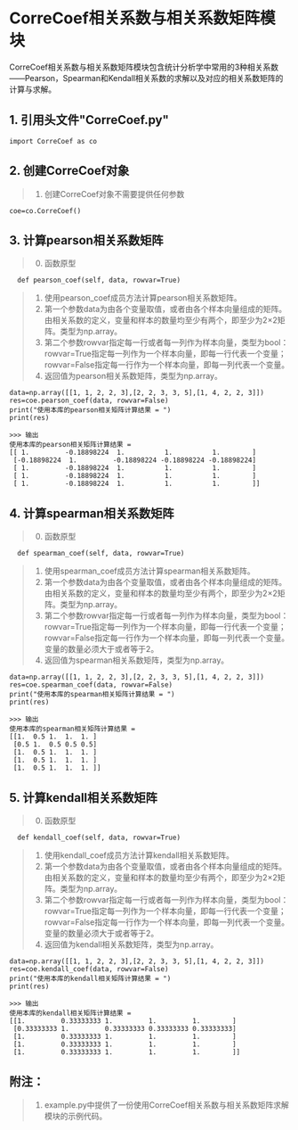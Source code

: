  # CorreCoef相关系数与相关系数矩阵模块
   
   CorreCoef相关系数与相关系数矩阵模块包含统计分析学中常用的3种相关系数——Pearson，Spearman和Kendall相关系数的求解以及对应的相关系数矩阵的计算与求解。
   
   ## 1. 引用头文件"CorreCoef.py"
    import CorreCoef as co
   
   ## 2. 创建CorreCoef对象
   > 1. 创建CorreCoef对象不需要提供任何参数
   
    coe=co.CorreCoef()
   
   ## 3. 计算pearson相关系数矩阵
   > 0. 函数原型
   
      def pearson_coef(self, data, rowvar=True)
   
   > 1. 使用pearson_coef成员方法计算pearson相关系数矩阵。
   > 2. 第一个参数data为由各个变量取值，或者由各个样本向量组成的矩阵。由相关系数的定义，变量和样本的数量均至少有两个，即至少为2×2矩阵。类型为np.array。
   > 3. 第二个参数rowvar指定每一行或者每一列作为样本向量，类型为bool：rowvar=True指定每一列作为一个样本向量，即每一行代表一个变量；rowvar=False指定每一行作为一个样本向量，即每一列代表一个变量。
   > 4. 返回值为pearson相关系数矩阵，类型为np.array。
   
    data=np.array([[1, 1, 2, 2, 3],[2, 2, 3, 3, 5],[1, 4, 2, 2, 3]])
    res=coe.pearson_coef(data, rowvar=False)
    print("使用本库的pearson相关矩阵计算结果 = ")
    print(res)
    
    >>> 输出
    使用本库的pearson相关矩阵计算结果 =
    [[ 1.         -0.18898224  1.          1.          1.        ]
     [-0.18898224  1.         -0.18898224 -0.18898224 -0.18898224]
     [ 1.         -0.18898224  1.          1.          1.        ]
     [ 1.         -0.18898224  1.          1.          1.        ]
     [ 1.         -0.18898224  1.          1.          1.        ]]
    
   ## 4. 计算spearman相关系数矩阵
   > 0. 函数原型
   
      def spearman_coef(self, data, rowvar=True)
   
   > 1. 使用spearman_coef成员方法计算spearman相关系数矩阵。
   > 2. 第一个参数data为由各个变量取值，或者由各个样本向量组成的矩阵。由相关系数的定义，变量和样本的数量均至少有两个，即至少为2×2矩阵。类型为np.array。
   > 3. 第二个参数rowvar指定每一行或者每一列作为样本向量，类型为bool：rowvar=True指定每一列作为一个样本向量，即每一行代表一个变量；rowvar=False指定每一行作为一个样本向量，即每一列代表一个变量。变量的数量必须大于或者等于2。
   > 4. 返回值为spearman相关系数矩阵，类型为np.array。
   
    data=np.array([[1, 1, 2, 2, 3],[2, 2, 3, 3, 5],[1, 4, 2, 2, 3]])
    res=coe.spearman_coef(data, rowvar=False)
    print("使用本库的spearman相关矩阵计算结果 = ")
    print(res)
    
    >>> 输出
    使用本库的spearman相关矩阵计算结果 =
    [[1.  0.5 1.  1.  1. ]
     [0.5 1.  0.5 0.5 0.5]
     [1.  0.5 1.  1.  1. ]
     [1.  0.5 1.  1.  1. ]
     [1.  0.5 1.  1.  1. ]]
    
   ## 5. 计算kendall相关系数矩阵
   > 0. 函数原型
   
      def kendall_coef(self, data, rowvar=True)
   
   > 1. 使用kendall_coef成员方法计算kendall相关系数矩阵。
   > 2. 第一个参数data为由各个变量取值，或者由各个样本向量组成的矩阵。由相关系数的定义，变量和样本的数量均至少有两个，即至少为2×2矩阵。类型为np.array。
   > 3. 第二个参数rowvar指定每一行或者每一列作为样本向量，类型为bool：rowvar=True指定每一列作为一个样本向量，即每一行代表一个变量；rowvar=False指定每一行作为一个样本向量，即每一列代表一个变量。变量的数量必须大于或者等于2。
   > 4. 返回值为kendall相关系数矩阵，类型为np.array。
   
    data=np.array([[1, 1, 2, 2, 3],[2, 2, 3, 3, 5],[1, 4, 2, 2, 3]])
    res=coe.kendall_coef(data, rowvar=False)
    print("使用本库的kendall相关矩阵计算结果 = ")
    print(res)
    
    >>> 输出
    使用本库的kendall相关矩阵计算结果 =
    [[1.         0.33333333 1.         1.         1.        ]
     [0.33333333 1.         0.33333333 0.33333333 0.33333333]
     [1.         0.33333333 1.         1.         1.        ]
     [1.         0.33333333 1.         1.         1.        ]
     [1.         0.33333333 1.         1.         1.        ]]
    
   ## 附注：
   > 1. example.py中提供了一份使用CorreCoef相关系数与相关系数矩阵求解模块的示例代码。
    
